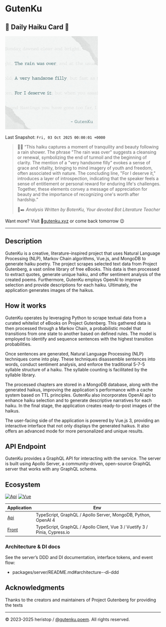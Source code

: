 # GutenKu

## 🌸 Daily Haiku Card 🗻

<img src="/assets/img/daily_haiku_card.jpg?t=1759449601" width="300" alt="Daily Haiku Card">

Last Snapshot: `Fri, 03 Oct 2025 00:00:01 +0000`

> 👩‍🏫 “This haiku captures a moment of tranquility and beauty following a rain shower. The phrase "The rain was over" suggests a cleansing or renewal, symbolizing the end of turmoil and the beginning of clarity. The mention of a "very handsome filly" evokes a sense of grace and vitality, bringing to mind imagery of youth and freedom, often associated with nature. The concluding line, "For I deserve it," introduces a layer of introspection, indicating that the speaker feels a sense of entitlement or personal reward for enduring life's challenges. Together, these elements convey a message of appreciation for beauty and the importance of recognizing one's worth after hardship.”
>
> 🤖✒️ _Analysis Written by BotenKu, Your devoted Bot Literature Teacher_

Want more? Visit 🔗[gutenku.xyz](https://gutenku.xyz) or come back tomorrow 😉

---

## Description

GutenKu is a creative, literature-inspired project that uses Natural Language Processing (NLP), Markov Chain algorithms, Vue.js, and MongoDB to generate haiku poetry. The project scrapes selected text data from Project Gutenberg, a vast online library of free eBooks. This data is then processed to extract quotes, generate unique haiku, and offer sentiment analysis of the created poems. Furthermore, GutenKu employs OpenAI to improve selection and provide descriptions for each haiku. Ultimately, the application generates images of the haikus.

## How it works

GutenKu operates by leveraging Python to scrape textual data from a curated whitelist of eBooks on Project Gutenberg. This gathered data is then processed through a Markov Chain, a probabilistic model that transitions from one state to another based on defined rules. The model is employed to identify and sequence sentences with the highest transition probabilities.

Once sentences are generated, Natural Language Processing (NLP) techniques come into play. These techniques disassemble sentences into words, conduct sentiment analysis, and enforce the traditional 5-7-5 syllable structure of a haiku. The syllable counting is facilitated by the syllable library.

The processed chapters are stored in a MongoDB database, along with the generated haikus, improving the application's performance with a cache system based on TTL principles. GutenKu also incorporates OpenAI api to enhance haiku selection and to generate descriptive narratives for each haiku. In the final stage, the application creates ready-to-post images of the haikus.

The user-facing side of the application is powered by Vue.js 3, providing an interactive interface that not only displays the generated haikus. It also offers an advanced mode for more personalized and unique results.

## API Endpoint

GutenKu provides a GraphQL API for interacting with the service. The server is built using Apollo Server, a community-driven, open-source GraphQL server that works with any GraphQL schema.

## Ecosystem

[![Api](https://github.com/heristop/gutenku/actions/workflows/api.yaml/badge.svg)](https://github.com/heristop/gutenku/actions/workflows/api.yaml) [![Vue](https://github.com/heristop/gutenku/actions/workflows/vue.yaml/badge.svg)](https://github.com/heristop/gutenku/actions/workflows/vue.yaml)

| Application                                     | Env                                                                        |
| ----------------------------------------------- | -------------------------------------------------------------------------- |
| [Api](/packages/server/README.md#installation)  | TypeScript, GraphQL / Apollo Server, MongoDB, Python, OpenAI 4             |
| [Front](/packages/front/README.md#installation) | TypeScript, GraphQL / Apollo Client, Vue 3 / Vuetify 3 / Pinia, Cypress.io |

### Architecture & DI docs

See the server’s DDD and DI documentation, interface tokens, and event flow:

- packages/server/README.md#architecture--di-ddd

## Acknowledgments

Thanks to the creators and maintainers of Project Gutenberg for providing the texts

---

<footer>
    <p>© 2023-2025 heristop / <a href="https://instagram.com/gutenku.poem" target="_blank">@gutenku.poem</a>. All rights reserved.</p>
</footer>

